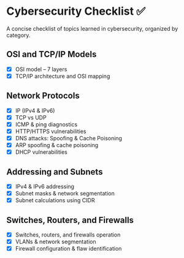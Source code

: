 # Cybersecurity Checklist ✅

A concise checklist of topics learned in cybersecurity, organized by category.

## OSI and TCP/IP Models
- [x] OSI model – 7 layers
- [x] TCP/IP architecture and OSI mapping

## Network Protocols
- [x] IP (IPv4 & IPv6)
- [x] TCP vs UDP
- [x] ICMP & ping diagnostics
- [x] HTTP/HTTPS vulnerabilities
- [x] DNS attacks: Spoofing & Cache Poisoning
- [x] ARP spoofing & cache poisoning
- [x] DHCP vulnerabilities

## Addressing and Subnets
- [x] IPv4 & IPv6 addressing
- [x] Subnet masks & network segmentation
- [x] Subnet calculations using CIDR

## Switches, Routers, and Firewalls
- [x] Switches, routers, and firewalls operation
- [x] VLANs & network segmentation
- [x] Firewall configuration & flaw identification
